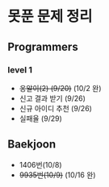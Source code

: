 # 못푼 문제 정리

## Programmers
### level 1
- ~~옹알이(2) (9/20)~~ (10/2 완)
- 신고 결과 받기 (9/26)
- 신규 아이디 추천 (9/26)
- 실패율 (9/29)

## Baekjoon
- 1406번(10/8)
- ~~9935번(10/9)~~ (10/16 완)